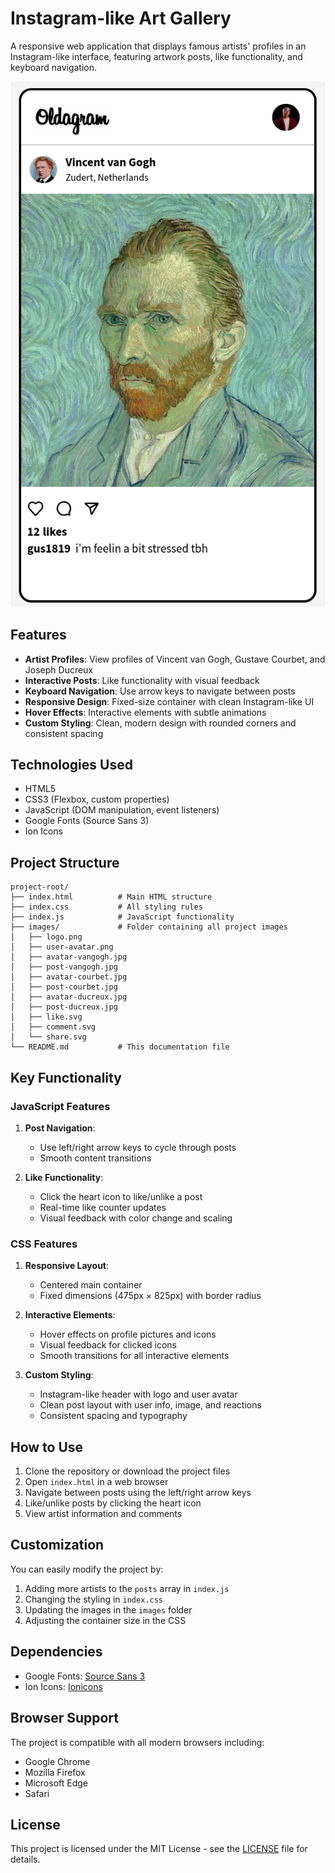 # Instagram-like Art Gallery

A responsive web application that displays famous artists' profiles in an Instagram-like interface, featuring artwork posts, like functionality, and keyboard navigation.

![Project Screenshot](./images/Screenshot.png)

## Features

- **Artist Profiles**: View profiles of Vincent van Gogh, Gustave Courbet, and Joseph Ducreux
- **Interactive Posts**: Like functionality with visual feedback
- **Keyboard Navigation**: Use arrow keys to navigate between posts
- **Responsive Design**: Fixed-size container with clean Instagram-like UI
- **Hover Effects**: Interactive elements with subtle animations
- **Custom Styling**: Clean, modern design with rounded corners and consistent spacing

## Technologies Used

- HTML5
- CSS3 (Flexbox, custom properties)
- JavaScript (DOM manipulation, event listeners)
- Google Fonts (Source Sans 3)
- Ion Icons

## Project Structure
```
project-root/
├── index.html          # Main HTML structure
├── index.css           # All styling rules
├── index.js            # JavaScript functionality
├── images/             # Folder containing all project images
│   ├── logo.png
│   ├── user-avatar.png
│   ├── avatar-vangogh.jpg
│   ├── post-vangogh.jpg
│   ├── avatar-courbet.jpg
│   ├── post-courbet.jpg
│   ├── avatar-ducreux.jpg
│   ├── post-ducreux.jpg
│   ├── like.svg
│   ├── comment.svg
│   └── share.svg
└── README.md           # This documentation file
```
## Key Functionality

### JavaScript Features
1. **Post Navigation**: 
   - Use left/right arrow keys to cycle through posts
   - Smooth content transitions
   
2. **Like Functionality**:
   - Click the heart icon to like/unlike a post
   - Real-time like counter updates
   - Visual feedback with color change and scaling

### CSS Features
1. **Responsive Layout**:
   - Centered main container
   - Fixed dimensions (475px × 825px) with border radius

2. **Interactive Elements**:
   - Hover effects on profile pictures and icons
   - Visual feedback for clicked icons
   - Smooth transitions for all interactive elements

3. **Custom Styling**:
   - Instagram-like header with logo and user avatar
   - Clean post layout with user info, image, and reactions
   - Consistent spacing and typography

## How to Use

1. Clone the repository or download the project files
2. Open `index.html` in a web browser
3. Navigate between posts using the left/right arrow keys
4. Like/unlike posts by clicking the heart icon
5. View artist information and comments

## Customization

You can easily modify the project by:

1. Adding more artists to the `posts` array in `index.js`
2. Changing the styling in `index.css`
3. Updating the images in the `images` folder
4. Adjusting the container size in the CSS

## Dependencies

- Google Fonts: [Source Sans 3](https://fonts.google.com/specimen/Source+Sans+3)
- Ion Icons: [Ionicons](https://ionicons.com/)

## Browser Support

The project is compatible with all modern browsers including:
- Google Chrome
- Mozilla Firefox
- Microsoft Edge
- Safari

## License

This project is licensed under the MIT License - see the [LICENSE](LICENSE) file for details.